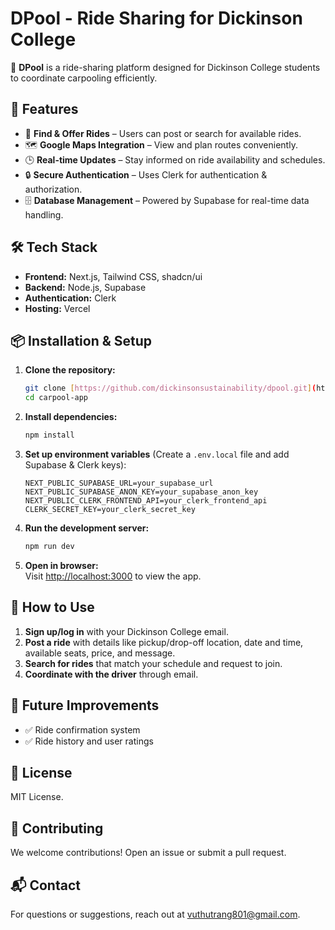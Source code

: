 # **DPool - Ride Sharing for Dickinson College**  
🚗 **DPool** is a ride-sharing platform designed for Dickinson College students to coordinate carpooling efficiently.

## **🚀 Features**
- 📍 **Find & Offer Rides** – Users can post or search for available rides.
- 🗺️ **Google Maps Integration** – View and plan routes conveniently.
- 🕒 **Real-time Updates** – Stay informed on ride availability and schedules.
- 🔒 **Secure Authentication** – Uses Clerk for authentication & authorization.
- 🗄️ **Database Management** – Powered by Supabase for real-time data handling.

## **🛠️ Tech Stack**
- **Frontend:** Next.js, Tailwind CSS, shadcn/ui  
- **Backend:** Node.js, Supabase  
- **Authentication:** Clerk  
- **Hosting:** Vercel  

## **📦 Installation & Setup**
1. **Clone the repository:**
   ```bash
   git clone [https://github.com/dickinsonsustainability/dpool.git](https://github.com/dickinsonsustainability/dpool.git)
   cd carpool-app
   ```
2. **Install dependencies:**
   ```bash
   npm install
   ```
3. **Set up environment variables** (Create a `.env.local` file and add Supabase & Clerk keys):
   ```
   NEXT_PUBLIC_SUPABASE_URL=your_supabase_url
   NEXT_PUBLIC_SUPABASE_ANON_KEY=your_supabase_anon_key
   NEXT_PUBLIC_CLERK_FRONTEND_API=your_clerk_frontend_api
   CLERK_SECRET_KEY=your_clerk_secret_key
   ```
4. **Run the development server:**
   ```bash
   npm run dev
   ```
5. **Open in browser:**  
   Visit [http://localhost:3000](http://localhost:3000) to view the app.

## **📝 How to Use**
1. **Sign up/log in** with your Dickinson College email.
2. **Post a ride** with details like pickup/drop-off location, date and time, available seats, price, and message.
3. **Search for rides** that match your schedule and request to join.
4. **Coordinate with the driver** through email.

## **🔧 Future Improvements**
- ✅ Ride confirmation system    
- ✅ Ride history and user ratings  

## **📜 License**
MIT License.

## **🤝 Contributing**
We welcome contributions! Open an issue or submit a pull request.

## **📬 Contact**
For questions or suggestions, reach out at vuthutrang801@gmail.com.
